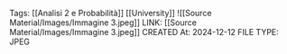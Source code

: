 Tags:  [[Analisi 2 e Probabilità]] [[University]] 
![[Source Material/Images/Immagine 3.jpeg]]
LINK: [[Source Material/Images/Immagine 3.jpeg]]
CREATED At: 2024-12-12
FILE TYPE: JPEG
